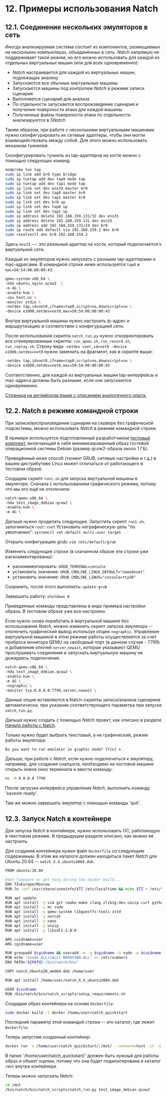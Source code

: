 <div style="page-break-before:always;">
</div>

# <a name="natch_applications"></a>12. Примеры использования Natch

## 12.1. Соединение нескольких эмуляторов в сеть

Иногда анализируемая система состоит из компонентов, размещаемых на нескольких компьютерах,
объединённых в сеть. *Natch* напрямую не поддерживает такой режим, но его можно использовать
для каждой из отдельных виртуальных машин (или для всех одновременно):

- *Natch* настраивается для каждой из виртуальных машин, подлежащих анализу
- Запускаются все обычные виртуальные машины
- Запускаются машины под контролем *Natch* в режиме записи сценария
- Выполняется сценарий для анализа
- По отдельности запускается воспроизведение сценария и получение поверхности атаки для каждой машины
- Полученные файлы поверхности атаки по отдельности анализируются в *SNatch*

Таким образом, при работе с несколькими виртуальными машинами нужно сконфигурировать их сетевые адаптеры,
чтобы они могли взаимодействовать между собой. Для этого можно использовать механизм туннелей.

Сконфигурировать туннель из tap-адаптеров на хосте можно с помощью следующих команд:

```bash
modprobe tun tap
sudo ip link add br0 type bridge
sudo ip tuntap add dev tap0 mode tap
sudo ip tuntap add dev tap1 mode tap
sudo ip link set dev ens33 master br0
sudo ip link set dev tap0 master br0
sudo ip link set dev tap1 master br0
sudo ip link set dev br0 up
sudo ip link set dev tap0 up
sudo ip link set dev tap1 up
sudo ip address delete 192.168.159.131/32 dev ens33
sudo ip address delete 192.168.159.131 dev ens33
sudo ip address add 192.168.159.131/24 dev br0
sudo ip route add default via 192.168.159.2 dev br0
sudo resolvectl dns br0 192.168.159.2
```

Здесь `ens33` --- это реальный адаптер на хосте, который подключается к виртуальной сети.

Каждый из эмуляторов нужно запускать с разными tap-адаптерами и mac-адресами.
В командной строке ниже используется `tap0` и `mac=50:54:00:00:00:43`:
```bash
qemu-system-x86_64 \
-hda ubuntu_nginx.qcow2  \
-m 4G \
-enable-kvm \
-cpu host,nx \
-monitor stdio \
-netdev tap,id=net0,ifname=tap0,script=no,downscript=no \
-device e1000,netdev=net0,mac=50:54:00:00:00:43
```

Внутри виртуальной машины нужно настроить ip-адрес и маршрутизацию в соответствии с конфигурацией сети.

После использования скрипта `natch_run.py` нужно откорректировать все сгенерированные скрипты:
`run_qemu.sh`, `run_record.sh`, `run_replay.sh`. Строку вида `-netdev user,id=net0 -device e1000,netdev=net0`
нужно заменить на фрагмент, как в скрипте выше:
```bash
-netdev tap,id=net0,ifname=tap0,script=no,downscript=no \
-device e1000,netdev=net0,mac=50:54:00:00:00:43
```

Соответственно, для каждой из виртуальных машин tap-интерфейсы и mac-адреса должны быть разными,
если они запускаются одновременно.

[Страница на английском языке с описанием аналогичного опыта.](https://werewblog.wordpress.com/2015/12/31/create-a-virtual-network-with-qemukvm/comment-page-1/)

## 12.2. Natch в режиме командной строки

При записи/воспроизведении сценария на сервере без графической подсистемы,
можно использовать *Natch* в режиме командной строки.

В примере используется подготовленный разработчиком [тестовый комплект](https://nextcloud.ispras.ru/index.php/s/testing_2.0),
включающий в себя минимизированный образ гостевой операционной системы Debian (размер qcow2-образа около 1 ГБ).

Приведённый ниже способ (тюнинг GRUB, сетевые настройки и т.д.) в вашем дистрибутиве Linux может отличаться от работающего в тестовом образе.

Создадим скрипт `run1.sh` для запуска виртуальной машины в эмуляторе. Сначала с использованием
графического режима, потому что мы его ещё не отключили:

```bash
natch-qemu-x86_64 \
-hda test_image_debian.qcow2 \
-enable-kvm \
-m 4G \
```

Дальше нужно проделать следующее.
Запустить скрипт `run1.sh`, залогиниться `root:root`
Установить неграфическую цель "по умолчанию": `systemctl set-default multi-user.target`

Открыть конфигурацию grub: `vim /etc/default/grub`

Изменить следующие строки (в скачанном образе эти строки уже раскомментированы):

- раскомментировать: `GRUB_TERMINAL=console`
- установить значение: `GRUB_CMDLINE_LINUX_DEFAULT="nomodeset"`
- установить значение: `GRUB_CMDLINE_LINUX="console=ttyS0"`

Сохранить, после этого выполнить: `update-grub`

Завершить работу: `shutdown 0`

Приведенные команды представлены в виде примера настройки образа. В тестовом образе уже все настроено.

Если нужно снова поработать в виртуальной машине без использования *Natch*, можно
изменить скрипт запуска эмулятора -- отключить графический вывод используя опцию `nographic`. Управление виртуальной машиной в этом режиме работы осуществляется за счет проброса монитора QEMU на свободный порт (в данном случае - 7799) и добавления ключей `server`,`nowait`, которые  указывают QEMU прослушивать соединения и запускать виртуальную машину не дожидаясь подключения.
```bash
natch-qemu-x86_64 \
-hda test_image_debian.qcow2 \
-enable-kvm \
-m 4G \
-nographic \
-monitor tcp:0.0.0.0:7799,server,nowait \
```

Данные опции вставляются в Natch-скрипты записи/анализа сценариев автоматически, при указании соответствующего параметра при запуске `natch_run.py`.

Дальше нужно создать с помощью *Natch* проект, как описано в разделе [Начало работы c Natch](#config_natch_test_image).

Только нужно будет выбрать текстовый, а не графический, режим работы эмулятора:
```text
Do you want to run emulator in graphic mode? [Y/n] n
```

Дальше, при работе с *Natch*, если нужно подключиться к эмулятору, например, для создания
снапшота, необходимо на хостовой машине открыть новое окно терминала и ввести команду:
```bash
nc -N 0.0.0.0 7799
```
После загрузки интерфейса управления *Natch*, выполнить команду 'savevm ready'.

Там же можно завершить эмулятор с помощью команды 'quit'.

## 12.3. Запуск Natch в контейнере

Для запуска *Natch* в контейнере, нужно использовать ОС, работающую в текстовом
режиме. В предыдущем разделе описано, как можно её настроить.

Для создания контейнера нужен файл `Dockerfile` со следующим содержимым.
В этом же каталоге должен находиться пакет *Natch* для Ubuntu 20.04 --
`natch_X.X_ubuntu2004.deb`.
```bash
FROM ubuntu:20.04

#Set Timezone or get hang during the docker build...
ENV TZ=Europe/Moscow
RUN ln -snf /usr/share/zoneinfo/$TZ /etc/localtime && echo $TZ > /etc/timezone

RUN apt update
RUN apt install -y vim git cmake make clang zlib1g-dev unzip curl python3-pip
RUN apt install -y mc sudo
RUN apt install -y qemu-system libguestfs-tools zstd
RUN apt install -y netcat
RUN apt install -y nano
RUN apt install -y unzip
RUN apt install -y libsdl2-2.0-0

ARG cuidname=user
ARG cgidname=user

RUN groupadd $cgidname && useradd -m -g $cgidname -G sudo -p $cuidname -s /usr/bin/bash $cuidname
RUN echo '%sudo ALL=(ALL) NOPASSWD:ALL' >> /etc/sudoers
ENV PATH="${PATH}:/bin/natch/bin"

COPY natch_Ubuntu20_amd64.deb /home/user

RUN apt install /home/user/natch_X.X_ubuntu2004.deb

USER $cuidname
RUN /bin/natch/bin/natch_scripts/setup_requirements.sh
```

Создадим образ контейнера на основе `Dockerfile`:
```bash
sudo docker build -t docker /home/user/natch_quickstart
```

Последний параметр этой командой строки -- это каталог, где лежит `Dockerfile`.

Теперь запустим созданный контейнер:
```bash
docker run -v /home/user/natch_quickstart/:/mnt/ --network=host -it -u user docker
```

В папке '/home/user/natch_quickstart/' должен быть нужный для работы образ и объект оценки,
потому что она будет подмонтирована в каталог `/mnt` внутри контейнера.

Теперь можно запускать *Natch*:
```bash
cd /mnt
/bin/natch/bin/natch_scripts/natch_run.py test_image_debian.qcow2
```

